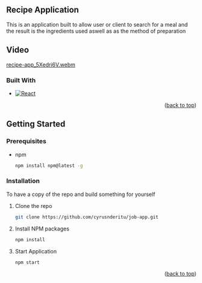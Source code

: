 ## Recipe Application
This is an application built to allow user or client to search for a meal and the result is the ingredients used aswell as as the method of preparation

## Video 
[recipe-app_5Xedri6V.webm](https://github.com/cyrusnderitu/recipe-app/assets/65945935/db9214b2-5fa3-4014-857c-c2b09ac02fa9)


### Built With
* [![React][React.js]][React-url]

<p align="right">(<a href="#readme-top">back to top</a>)</p>

<!-- GETTING STARTED -->
## Getting Started

### Prerequisites

* npm
  ```sh
  npm install npm@latest -g
  ```

### Installation
To have a copy of the repo and build something for yourself

1. Clone the repo
   ```sh
   git clone https://github.com/cyrusnderitu/job-app.git
   ```
2. Install NPM packages
   ```sh
   npm install
   ```
3. Start Application
   ```sh
   npm start
   ```

<p align="right">(<a href="#readme-top">back to top</a>)</p>


[React.js]: https://img.shields.io/badge/React-20232A?style=for-the-badge&logo=react&logoColor=61DAFB
[React-url]: https://reactjs.org/
